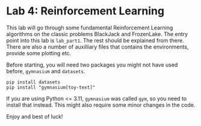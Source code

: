 # Lab 4: Reinforcement Learning

This lab will go through some fundamental Reinforcement Learning algorithms on the classic problems BlackJack and FrozenLake. The entry point into this lab is `lab_part1`. The rest should be explained from there. There are also a number of auxilliary files that contains the environments, provide some plotting etc. 

Before starting, you will need two packages you might not have used before, `gymnasium` and `datasets`. 

```
pip install datasets
pip install "gymnasium[toy-text]"
```

If you are using Python <= 3.11, `gymnasium` was called `gym`, so you need to install that instead. This might also require some minor changes in the code. 

Enjoy and best of luck!
